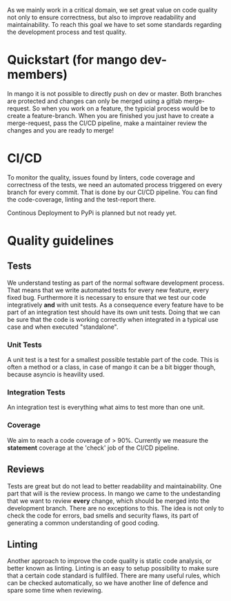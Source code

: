 As we mainly work in a critical domain, we set great value on code quality not only to ensure correctness, but also to improve readability and maintainability. To reach this goal we have to set some standards regarding the development process and test quality. 

# Quickstart (for mango dev-members)
In mango it is not possible to directly push on dev or master. Both branches are protected and changes can only be merged using a gitlab merge-request. So when you work on a feature, the typicial process would be to create a feature-branch. When you are finished you just have to create a merge-request, pass the CI/CD pipeline, make a maintainer review the changes and you are ready to merge!

# CI/CD
To monitor the quality, issues found by linters, code coverage and correctness of the tests, we need an automated process triggered on every branch for every commit. That is done by our CI/CD pipeline. You can find the code-coverage, linting and the test-report there.

Continous Deployment to PyPi is planned but not ready yet.

# Quality guidelines

## Tests
We understand testing as part of the normal software development process. That means that we write automated tests for every new feature, every fixed bug. Furthermore it is necessary to ensure that we test our code integratively **and** with unit tests. As a consequence every feature have to be part of an integration test should have its own unit tests. Doing that we can be sure that the code is working correctly when integrated in a typical use case and when executed "standalone".

### Unit Tests
A unit test is a test for a smallest possible testable part of the code. This is often a method or a class, in case of mango it can be a bit bigger though, because asyncio is heavility used.

### Integration Tests
An integration test is everything what aims to test more than one unit. 

### Coverage
We aim to reach a code coverage of > 90%. Currently we measure the **statement** coverage at the 'check' job of the CI/CD pipeline.

## Reviews
Tests are great but do not lead to better readability and maintainability. One part that will is the review process. In mango we came to the undestanding that we want to review **every** change, which should be merged into the development branch. There are no exceptions to this. The idea is not only to check the code for errors, bad smells and security flaws, its part of generating a common understanding of good coding. 

## Linting
Another approach to improve the code quality is static code analysis, or better known as linting. Linting is an easy to setup possibility to make sure that a certain code standard is fullfiled. There are many useful rules, which can be checked automatically, so we have another line of defence and spare some time when reviewing. 
